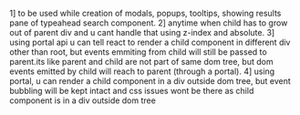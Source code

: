 1] to be used while creation of modals, popups, tooltips, showing results pane of typeahead search component.
2] anytime when child has to grow out of parent div and u cant handle that using z-index and absolute.
3] using portal api u can tell react to render a child component in different div other than root, but events emmiting from child will still be passed to parent.its like parent and child are not part of same dom tree, but dom events emitted by child will reach to parent (through a portal).
4] using portal, u can render a child component in a div outside dom tree, but event bubbling will be kept intact and css issues wont be there as child component is in a div outside dom tree
